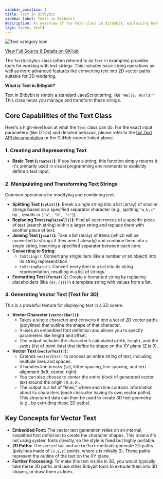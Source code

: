 ```yaml
---
sidebar_position: 1
title: Text in Bitbybit
sidebar_label: Texts in Bitbybit
description: An overview of the Text class in Bitbybit, explaining how to create, manipulate, and convert text, including generating vector text for 3D.
tags: [code, text]
---
```


<img 
  class="category-icon-small" 
  src="https://s.bitbybit.dev/assets/icons/white/text-icon.svg" 
  alt="Text category icon" 
  title="Text category icon" /> 

[View Full Source & Details on GitHub](https://github.com/bitbybit-dev/bitbybit/blob/master/packages/dev/base/lib/api/services/text.ts)

The `TextBitByBit` class (often referred to as `Text` in examples) provides tools for working with text strings. This includes basic string operations as well as more advanced features like converting text into 2D vector paths suitable for 3D rendering.

**What is Text in Bitbybit?**

Text in Bitbybit is simply a standard JavaScript string, like `"Hello, World!"`. This class helps you manage and transform these strings.

## Core Capabilities of the Text Class

Here's a high-level look at what the `Text` class can do. For the exact input parameters (like DTOs) and detailed behavior, please refer to the [full Text API documentation](https://docs.bitbybit.dev/classes/Bit.TextBitByBit.html) or the GitHub source linked above.

### 1. Creating and Representing Text

*   **Basic Text (`create()`):** If you have a string, this function simply returns it. It's primarily used in visual programming environments to explicitly define a text input.

### 2. Manipulating and Transforming Text Strings

Common operations for modifying and combining text:
*   **Splitting Text (`split()`):** Break a single string into a list (array) of smaller strings based on a specified separator character (e.g., splitting `"a,b,c"` by `,` results in `["a", "b", "c"]`).
*   **Replacing Text (`replaceAll()`):** Find all occurrences of a specific piece of text (search string) within a larger string and replace them with another piece of text.
*   **Joining Text (`join()`):** Take a list (array) of items (which will be converted to strings if they aren't already) and combine them into a single string, inserting a specified separator between each item.
*   **Converting to String:**
    *   `toString()`: Convert any single item (like a number or an object) into its string representation.
    *   `toStringEach()`: Convert every item in a list into its string representation, resulting in a list of strings.
*   **Formatting Text (`format()`):** Create a formatted string by replacing placeholders (like `{0}`, `{1}`) in a template string with values from a list.

### 3. Generating Vector Text (Text for 3D)

This is a powerful feature for displaying text in a 3D scene:
*   **Vector Character (`vectorChar()`):**
    *   Takes a single character and converts it into a set of 2D vector paths (polylines) that outline the shape of that character.
    *   It uses an embedded font definition and allows you to specify parameters like height and offset.
    *   The output includes the character's calculated `width`, `height`, and the `paths` (list of point lists) that define its shape on the XY plane (Z is 0).
*   **Vector Text (`vectorText()`):**
    *   Extends `vectorChar()` to process an entire string of text, including multiple lines and spaces.
    *   It handles line breaks (`\n`), letter spacing, line spacing, and text alignment (left, center, right).
    *   You can also choose to center the entire block of generated vector text around the origin `[0,0,0]`.
    *   The output is a list of "lines," where each line contains information about its characters (each character having its own vector paths). This structured data can then be used to create 3D text geometry (e.g., by extruding these 2D paths).

## Key Concepts for Vector Text

*   **Embedded Font:** The vector text generation relies on an internal, simplified font definition to create the character shapes. This means it's not using system fonts directly, so the style is fixed but highly portable.
*   **2D Paths:** The `vectorChar` and `vectorText` methods generate 2D paths (polylines made of `[x,y,z]` points, where `z` is initially 0). These paths represent the outline of the text on the XY plane.
*   **Further Processing:** To make this text visible in 3D, you would typically take these 2D paths and use other Bitbybit tools to extrude them into 3D shapes, or draw them as lines.
